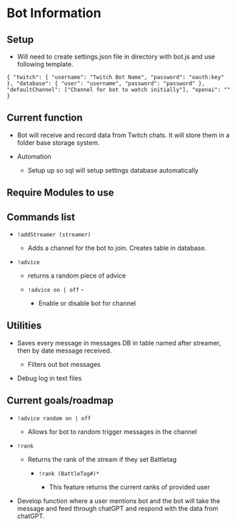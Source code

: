 # Bot Information

## Setup

- Will need to create settings.json file in directory with bot.js and use following template.

`{
  "twitch": {
    "username": "Twitch Bot Name",
    "password": "oauth:key"
  },
  "database": {
    "user": "username",
    "password": "password"
  },
  "defaultChannel": ["Channel for bot to watch initially"],
  "openai": ""
}`

## Current function

- Bot will receive and record data from Twitch chats. It will store them in a folder base storage system.

- Automation

  - Setup up so sql will setup settings database automatically

## Require Modules to use

## Commands list

- `!addStreamer (streamer)`

  - Adds a channel for the bot to join. Creates table in database.

- `!advice`

  - returns a random piece of advice

  - `!advice on | off` -

    - Enable or disable bot for channel

## Utilities

- Saves every message in messages DB in table named after streamer, then by date message received.

  - Filters out bot messages

- Debug log in text files

## Current goals/roadmap

- `!advice random on | off`

  - Allows for bot to random trigger messages in the channel

- `!rank`

  - Returns the rank of the stream if they set Battletag

    - `!rank (BattleTag#)*`

      - This feature returns the current ranks of provided user

- Develop function where a user mentions bot and the bot will take the message and feed through chatGPT and respond with the data from chatGPT.
